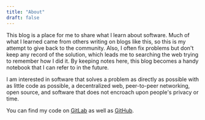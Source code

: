 ```yaml
---
title: "About"
draft: false
---
```


This blog is a place for me to share what I learn about software. Much of what I learned came from others writing on blogs like this, so this is my attempt to give back to the community. Also, I often fix problems but don't keep any record of the solution, which leads me to searching the web trying to remember how I did it. By keeping notes here, this blog becomes a handy notebook that I can refer to in the future.

I am interested in software that solves a problem as directly as possible with as little code as possible, a decentralized web, peer-to-peer networking, open source, and software that does not encroach upon people's privacy or time.

You can find my code on [GitLab](https://gitlab.com/johnjago) as well as [GitHub](https://github.com/johnjago).
